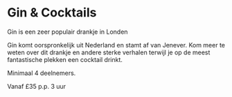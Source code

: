 # Gin & Cocktails

<span class="lead">Gin is een zeer populair drankje in Londen</span>

Gin komt oorspronkelijk uit Nederland en stamt af van Jenever. Kom meer te weten
 over dit drankje en andere sterke verhalen terwijl je op de meest
fantastische plekken een cocktail drinkt.

Minimaal 4 deelnemers.

Vanaf <span class="price">£35 p.p. </span><span class="duration">3 uur</span>
